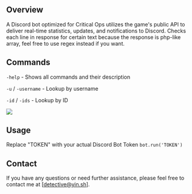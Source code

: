 ## Overview

A Discord bot optimized for Critical Ops utilizes the game's public API to deliver real-time statistics, updates, and notifications to Discord.
Checks each line in response for certain text because the response is php-like array, feel free to use regex instead if you want.

## Commands

`-help` - Shows all commands and their description

`-u` / `-username` - Lookup by username

`-id` / `-ids` - Lookup by ID


![](https://i.ibb.co/8zt0cBT/image.png)

## Usage

Replace "TOKEN" with your actual Discord Bot Token `bot.run('TOKEN')`

## Contact

If you have any questions or need further assistance, please feel free to contact me at [detective@yin.sh].
